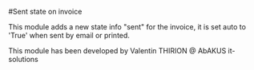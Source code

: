 #Sent state on invoice

This module adds a new state info "sent" for the invoice, it is set auto to 'True' when sent by email or printed.

This module has been developed by Valentin THIRION @ AbAKUS it-solutions
